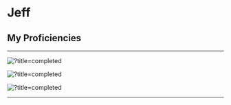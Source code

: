# Jeff

## My Proficiencies
----------------------------------------------

![?title=completed](https://progress-bar.dev/75/?title=Lua&suffix=(experienced)&width=250&color=737373) 

![?title=completed](https://progress-bar.dev/55/?title=Java&suffix=(intermediate)&width=245&color=737373) 

![?title=completed](https://progress-bar.dev/15/?title=SQL&suffix=(novice)&width=250&color=737373) 


----------------------------------------------
>
